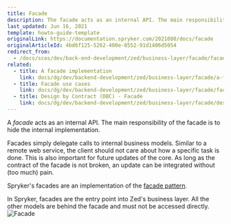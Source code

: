 ```yaml
---
title: Facade
description: The facade acts as an internal API. The main responsibility of the facade is to hide the internal implementation.
last_updated: Jun 16, 2021
template: howto-guide-template
originalLink: https://documentation.spryker.com/2021080/docs/facade
originalArticleId: 4bd6f125-5262-400e-8552-91d1406d5054
redirect_from:
  - /docs/scos/dev/back-end-development/zed/business-layer/facade/facade.html
related:
  - title: A facade implementation
    link: docs/dg/dev/backend-development/zed/business-layer/facade/a-facade-implementation.html
  - title: Facade use cases
    link: docs/dg/dev/backend-development/zed/business-layer/facade/facade-use-cases.html
  - title: Design by Contract (DBC) - Facade
    link: docs/dg/dev/backend-development/zed/business-layer/facade/design-by-contract-dbc-facade.html
---
```


A *facade* acts as an internal API. The main responsibility of the facade is to hide the internal implementation.

Facades simply delegate calls to internal business models. Similar to a remote web service, the client should not care about how a specific task is done. This is also important for future updates of the core. As long as the contract of the facade is not broken, an update can be integrated without (too much) pain.

Spryker's facades are an implementation of the [facade pattern](https://en.wikipedia.org/wiki/Facade_pattern).

In Spryker, facades are the entry point into Zed's business layer. All the other models are behind the facade and must not be accessed directly.
![Facade](https://spryker.s3.eu-central-1.amazonaws.com/docs/Developer+Guide/Zed/Business+Layer/Facade/facade-as-internal-api.png)
